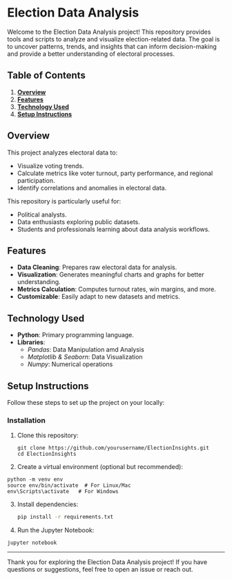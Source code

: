 # **Election Data Analysis**

Welcome to the Election Data Analysis project! This repository provides tools and scripts to analyze and visualize election-related data. 
The goal is to uncover patterns, trends, and insights that can inform decision-making and provide a better understanding of electoral processes.

## **Table of Contents**

1. [**Overview**](#overview)  
2. [**Features**](#features)
3. [**Technology Used**](#technology-used)
4. [**Setup Instructions**](#setup-instructions)


## **Overview**

This project analyzes electoral data to:
- Visualize voting trends.
- Calculate metrics like voter turnout, party performance, and regional participation.
- Identify correlations and anomalies in electoral data.

This repository is particularly useful for:
- Political analysts.
- Data enthusiasts exploring public datasets.
- Students and professionals learning about data analysis workflows.



## **Features**

- **Data Cleaning**: Prepares raw electoral data for analysis.
- **Visualization**: Generates meaningful charts and graphs for better understanding.
- **Metrics Calculation**: Computes turnout rates, win margins, and more.
- **Customizable**: Easily adapt to new datasets and metrics.


## **Technology Used**

- **Python**: Primary programming language.
- **Libraries**:
    - _Pandas_: Data Manipulation amd Analysis
    - _Matplotlib & Seaborn_: Data Visualization
    - _Numpy_: Numerical operations
 
  
## **Setup Instructions**

Follow these steps to set up the project on your locally:


### **Installation**
1. Clone this repository:
   ```
   git clone https://github.com/yourusername/ElectionInsights.git
   cd ElectionInsights
   
2. Create a virtual environment (optional but recommended):
``` 
python -m venv env
source env/bin/activate  # For Linux/Mac
env\Scripts\activate   # For Windows
 ```
3. Install dependencies:

   ```bash 
   pip install -r requirements.txt
   ```
4. Run the Jupyter Notebook:
  ```
jupyter notebook
```
---

Thank you for exploring the Election Data Analysis project! If you have questions or suggestions, feel free to open an issue or reach out.


